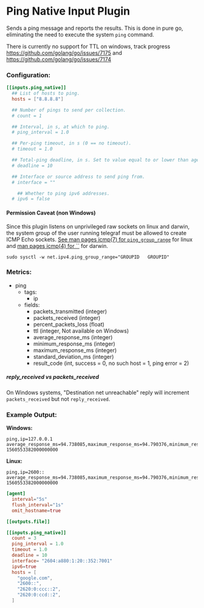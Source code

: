 # Ping Native Input Plugin

Sends a ping message and reports the results. This is done in pure go, eliminating the need to execute the system `ping` command.

There is currently no support for TTL on windows, track progress https://github.com/golang/go/issues/7175 and https://github.com/golang/go/issues/7174


### Configuration:

```toml
[[inputs.ping_native]]
  ## List of hosts to ping.
  hosts = ["8.8.8.8"]

  ## Number of pings to send per collection.
  # count = 1

  ## Interval, in s, at which to ping.
  # ping_interval = 1.0

  ## Per-ping timeout, in s (0 == no timeout).
  # timeout = 1.0

  ## Total-ping deadline, in s. Set to value equal to or lower than agent interval.
  # deadline = 10

  ## Interface or source address to send ping from.
  # interface = ""

	## Whether to ping ipv6 addresses.
  # ipv6 = false
```

#### Permission Caveat (non Windows)

Since this plugin listens on unprivileged raw sockets on linux and darwin, the system group of the user running telegraf must be allowed to create ICMP Echo sockets. [See man pages icmp(7) for `ping_group_range`](http://man7.org/linux/man-pages/man7/icmp.7.html) for linux and [man pages icmp(4) for ``](https://www.freebsd.org/cgi/man.cgi?query=icmp&apropos=0&sektion=0&manpath=Darwin+8.0.1%2Fppc&format=html) for darwin.

```
sudo sysctl -w net.ipv4.ping_group_range="GROUPID   GROUPID"
```

### Metrics:

- ping
  - tags:
    - ip
  - fields:
    - packets_transmitted (integer)
    - packets_received (integer)
    - percent_packets_loss (float)
    - ttl (integer, Not available on Windows)
    - average_response_ms (integer)
    - minimum_response_ms (integer)
    - maximum_response_ms (integer)
    - standard_deviation_ms (integer)
    - result_code (int, success = 0, no such host = 1, ping error = 2)

##### reply_received vs packets_received
<!-- todo: verify this -->

On Windows systems, "Destination net unreachable" reply will increment `packets_received` but not `reply_received`.

### Example Output:

**Windows:**
```
ping,ip=127.0.0.1 average_response_ms=94.738085,maximum_response_ms=94.790376,minimum_response_ms=94.702181,packets_received=3i,packets_transmitted=3i,percent_packet_loss=0,result_code=0i,standard_deviation_ms=0.037823 1560553382000000000
```

**Linux:**
```
ping,ip=2600:: average_response_ms=94.738085,maximum_response_ms=94.790376,minimum_response_ms=94.702181,packets_received=3i,packets_transmitted=3i,percent_packet_loss=0,result_code=0i,standard_deviation_ms=0.037823,ttl=52i 1560553382000000000
```


```toml
[agent]
  interval="5s"
  flush_interval="1s"
  omit_hostname=true

[[outputs.file]]

[[inputs.ping_native]]
  count = 3
  ping_interval = 1.0
  timeout = 1.0
  deadline = 10
  interface= "2604:a880:1:20::352:7001"
  ipv6=true
  hosts = [
    "google.com",
    "2600::",
    "2620:0:ccc::2",
    "2620:0:ccd::2",
  ]
```

<!-- ```
root@ipv6-test:~# ./telegraf --config ./tel.conf --test
2019-06-14T23:02:59Z I! Starting Telegraf 
> ping,ip=2620:0:ccc::2 average_response_ms=1.857576,maximum_response_ms=2.098475,minimum_response_ms=1.724104,packets_received=3i,packets_transmitted=3i,percent_packet_loss=0,result_code=0i,standard_deviation_ms=0.170672,ttl=61i 1560553382000000000
> ping,ip=2620:0:ccd::2 average_response_ms=1.769044,maximum_response_ms=2.004256,minimum_response_ms=1.639915,packets_received=3i,packets_transmitted=3i,percent_packet_loss=0,result_code=0i,standard_deviation_ms=0.166585,ttl=61i 1560553382000000000
> ping,ip=2607:f8b0:4005:80b::200e average_response_ms=3.000772,maximum_response_ms=3.14064,minimum_response_ms=2.905394,packets_received=3i,packets_transmitted=3i,percent_packet_loss=0,result_code=0i,standard_deviation_ms=0.10106,ttl=57i 1560553382000000000
> ping,ip=2600:: average_response_ms=94.738085,maximum_response_ms=94.790376,minimum_response_ms=94.702181,packets_received=3i,packets_transmitted=3i,percent_packet_loss=0,result_code=0i,standard_deviation_ms=0.037823,ttl=52i 1560553382000000000
``` -->